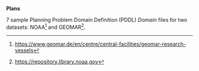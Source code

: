 **Plans**

7 sample Planning Problem Domain Definition (PDDL) _Domain_ files for two datasets: NOAA[^1] and GEOMAR[^2].

[^1]: https://www.geomar.de/en/centre/central-facilities/geomar-research-vessels

[^2]: https://repository.library.noaa.gov
